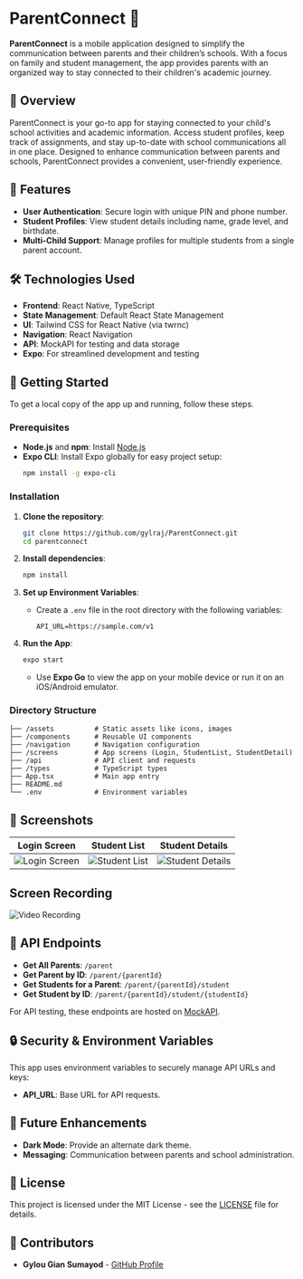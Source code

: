 # ParentConnect 📱

**ParentConnect** is a mobile application designed to simplify the communication between parents and their children’s schools. With a focus on family and student management, the app provides parents with an organized way to stay connected to their children's academic journey.

## 📖 Overview

ParentConnect is your go-to app for staying connected to your child's school activities and academic information. Access student profiles, keep track of assignments, and stay up-to-date with school communications all in one place. Designed to enhance communication between parents and schools, ParentConnect provides a convenient, user-friendly experience.

## 🎨 Features

- **User Authentication**: Secure login with unique PIN and phone number.
- **Student Profiles**: View student details including name, grade level, and birthdate.
- **Multi-Child Support**: Manage profiles for multiple students from a single parent account.

## 🛠️ Technologies Used

- **Frontend**: React Native, TypeScript
- **State Management**: Default React State Management
- **UI**: Tailwind CSS for React Native (via twrnc)
- **Navigation**: React Navigation
- **API**: MockAPI for testing and data storage
- **Expo**: For streamlined development and testing

## 🚀 Getting Started

To get a local copy of the app up and running, follow these steps.

### Prerequisites

- **Node.js** and **npm**: Install [Node.js](https://nodejs.org/)
- **Expo CLI**: Install Expo globally for easy project setup:
  ```bash
  npm install -g expo-cli
  ```

### Installation

1. **Clone the repository**:

   ```bash
   git clone https://github.com/gylraj/ParentConnect.git
   cd parentconnect
   ```

2. **Install dependencies**:

   ```bash
   npm install
   ```

3. **Set up Environment Variables**:

   - Create a `.env` file in the root directory with the following variables:
     ```plaintext
     API_URL=https://sample.com/v1
     ```

4. **Run the App**:
   ```bash
   expo start
   ```
   - Use **Expo Go** to view the app on your mobile device or run it on an iOS/Android emulator.

### Directory Structure

```
├── /assets          # Static assets like icons, images
├── /components      # Reusable UI components
├── /navigation      # Navigation configuration
├── /screens         # App screens (Login, StudentList, StudentDetail)
├── /api             # API client and requests
├── /types           # TypeScript types
├── App.tsx          # Main app entry
├── README.md
└── .env             # Environment variables
```

## 📱 Screenshots

| Login Screen                                                                                     | Student List                                                                                     | Student Details                                                                                     |
| ------------------------------------------------------------------------------------------------ | ------------------------------------------------------------------------------------------------ | --------------------------------------------------------------------------------------------------- |
| ![Login Screen](https://github.com/user-attachments/assets/31c0f1c2-5ed7-46c3-9f94-44735a932953) | ![Student List](https://github.com/user-attachments/assets/d22ad556-b1e0-4b11-9e8d-4f8fd9b61eb2) | ![Student Details](https://github.com/user-attachments/assets/9ff1cee3-d212-4f26-a27b-a8c6aa1d98d8) |

## Screen Recording

![Video Recording](https://github.com/user-attachments/assets/e85609e4-e0b1-4170-96c3-b9edb5a26495)

## 🔧 API Endpoints

- **Get All Parents**: `/parent`
- **Get Parent by ID**: `/parent/{parentId}`
- **Get Students for a Parent**: `/parent/{parentId}/student`
- **Get Student by ID**: `/parent/{parentId}/student/{studentId}`

For API testing, these endpoints are hosted on [MockAPI](https://documenter.getpostman.com/view/38077046/2sAY4rFQjM).

## 🔒 Security & Environment Variables

This app uses environment variables to securely manage API URLs and keys:

- **API_URL**: Base URL for API requests.

## 📖 Future Enhancements

- **Dark Mode**: Provide an alternate dark theme.
- **Messaging**: Communication between parents and school administration.

## 📝 License

This project is licensed under the MIT License - see the [LICENSE](LICENSE) file for details.

## 👥 Contributors

- **Gylou Gian Sumayod** - [GitHub Profile](https://github.com/gylraj)
